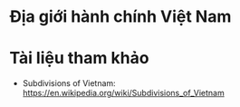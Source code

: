 Địa giới hành chính Việt Nam
=

# Tài liệu tham khảo
- Subdivisions of Vietnam: https://en.wikipedia.org/wiki/Subdivisions_of_Vietnam
